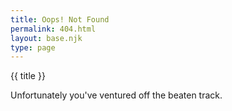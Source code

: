 ```yaml
---
title: Oops! Not Found
permalink: 404.html
layout: base.njk
type: page
---
```

<div class="section-title">
    {{ title }}
</div>

<p>Unfortunately you've ventured off the beaten track. </p>
